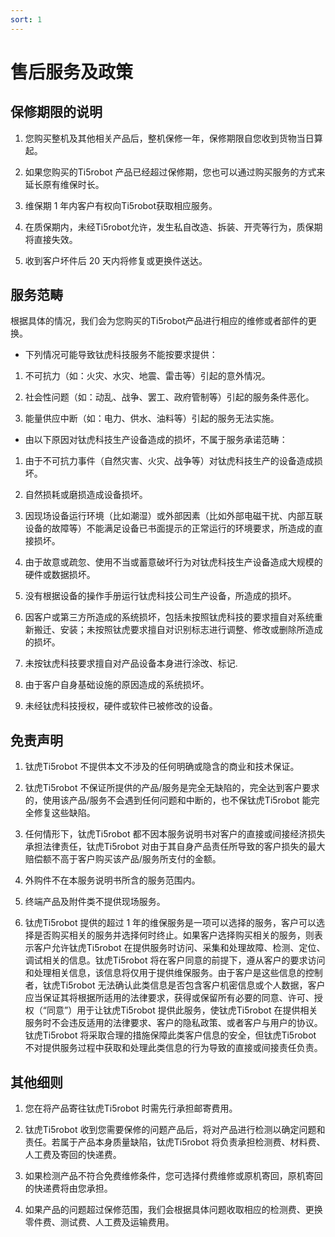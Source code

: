 ```yaml
---
sort: 1
---
```


# 售后服务及政策

## 保修期限的说明

1. 您购买整机及其他相关产品后，整机保修一年，保修期限自您收到货物当日算起。

2. 如果您购买的Ti5robot 产品已经超过保修期，您也可以通过购买服务的方式来延长原有维保时长。

3. 维保期 1 年内客户有权向Ti5robot获取相应服务。

4. 在质保期内，未经Ti5robot允许，发生私自改造、拆装、开壳等行为，质保期将直接失效。

5. 收到客户坏件后 20 天内将修复或更换件送达。

## 服务范畴

根据具体的情况，我们会为您购买的Ti5robot产品进行相应的维修或者部件的更换。

+ 下列情况可能导致钛虎科技服务不能按要求提供：

1. 不可抗力（如：火灾、水灾、地震、雷击等）引起的意外情况。

2. 社会性问题（如：动乱、战争、罢工、政府管制等）引起的服务条件恶化。

3. 能量供应中断（如：电力、供水、油料等）引起的服务无法实施。

+ 由以下原因对钛虎科技生产设备造成的损坏，不属于服务承诺范畴：

1. 由于不可抗力事件（自然灾害、火灾、战争等）对钛虎科技生产的设备造成损坏。

2. 自然损耗或磨损造成设备损坏。

3. 因现场设备运行环境（比如潮湿）或外部因素（比如外部电磁干扰、内部互联设备的故障等）不能满足设备已书面提示的正常运行的环境要求，所造成的直接损坏。

4. 由于故意或疏忽、使用不当或蓄意破坏行为对钛虎科技生产设备造成大规模的硬件或数据损坏。

5. 没有根据设备的操作手册运行钛虎科技公司生产设备，所造成的损坏。

6. 因客户或第三方所造成的系统损坏，包括未按照钛虎科技的要求擅自对系统重新搬迁、安装；未按照钛虎要求擅自对识别标志进行调整、修改或删除所造成的损坏。

7. 未按钛虎科技要求擅自对产品设备本身进行涂改、标记.

8. 由于客户自身基础设施的原因造成的系统损坏。

9. 未经钛虎科技授权，硬件或软件已被修改的设备。

## 免责声明

1. 钛虎Ti5robot 不提供本文不涉及的任何明确或隐含的商业和技术保证。

2. 钛虎Ti5robot 不保证所提供的产品/服务是完全无缺陷的，完全达到客户要求的，使用该产品/服务不会遇到任何问题和中断的，也不保钛虎Ti5robot 能完全修复这些缺陷。

3. 任何情形下，钛虎Ti5robot 都不因本服务说明书对客户的直接或间接经济损失承担法律责任，钛虎Ti5robot 对由于其自身产品责任所导致的客户损失的最大赔偿额不高于客户购买该产品/服务所支付的金额。

4. 外购件不在本服务说明书所含的服务范围内。

5. 终端产品及附件类不提供现场服务。

6. 钛虎Ti5robot 提供的超过 1 年的维保服务是一项可以选择的服务，客户可以选择是否购买相关的服务并选择何时终止。如果客户选择购买相关的服务，则表示客户允许钛虎Ti5robot 在提供服务时访问、采集和处理故障、检测、定位、调试相关的信息。钛虎Ti5robot 将在客户同意的前提下，遵从客户的要求访问和处理相关信息，该信息将仅用于提供维保服务。由于客户是这些信息的控制者，钛虎Ti5robot 无法确认此类信息是否包含客户机密信息或个人数据，客户应当保证其将根据所适用的法律要求，获得或保留所有必要的同意、许可、授权（“同意”）用于让钛虎Ti5robot 提供此服务，使钛虎Ti5robot 在提供相关服务时不会违反适用的法律要求、客户的隐私政策、或者客户与用户的协议。钛虎Ti5robot 将采取合理的措施保障此类客户信息的安全，但钛虎Ti5robot 不对提供服务过程中获取和处理此类信息的行为导致的直接或间接责任负责。

## 其他细则

1. 您在将产品寄往钛虎Ti5robot 时需先行承担邮寄费用。

2. 钛虎Ti5robot 收到您需要保修的问题产品后，将对产品进行检测以确定问题和责任。若属于产品本身质量缺陷，钛虎Ti5robot 将负责承担检测费、材料费、人工费及寄回的快递费。

3. 如果检测产品不符合免费维修条件，您可选择付费维修或原机寄回，原机寄回的快递费将由您承担。

4. 如果产品的问题超过保修范围，我们会根据具体问题收取相应的检测费、更换零件费、测试费、人工费及运输费用。

